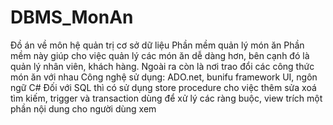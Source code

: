 # DBMS_MonAn
Đồ án về môn hệ quản trị cơ sở dữ liệu
																								 		Phần mềm quản lý món ăn
Phần mềm này giúp cho việc quản lý các món ăn dễ dàng hơn, bên cạnh đó là quản lý nhân viên, khách hàng. Ngoài ra còn là nơi trao đổi các công thức món ăn với nhau
Công nghệ sử dụng: ADO.net, bunifu framework UI, ngôn ngữ C#
Đối với SQL thì có sử dụng store procedure cho việc thêm sửa xoá tìm kiếm, trigger và transaction dùng để xử lý các ràng buộc, view trích một phần nội dung cho người dùng xem
